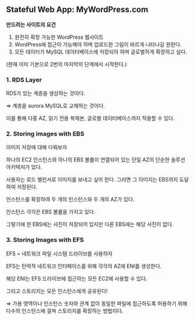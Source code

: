 ## Stateful Web App: MyWordPress.com  

**만드려는 사이트의 요건**

1. 완전히 확장 가능한 WordPress 웹사이트
2. WordPress에 접근이 가능해야 하며 업로드한 그림이 바르게 나타나길 원한다.
3. 모든 데이터가 MySQL 데이터베이스에 저장되야 하며 글로벌하게 확장하고 싶다.

(현재 이미 기본으로 2번의 마지막의 단계에서 시작한다.)

### 1. RDS Layer

RDS가 있는 계층을 생성하는 것이다.

⇒ 계층을 aurora MySQL로 교체하는 것이다.

이를 통해 다중 AZ, 읽기 전용 복제본, 글로벌 데이터베이스까지 적용할 수 있다.

### 2. Storing images with EBS

이미지 저장에 대해 다뤄보자

하나의 EC2 인스턴스와 하나의 EBS 볼륨이 연결되어 있는 단일 AZ의 단순한 솔루션 아키텍처가 있다.

사용자는 로드 밸런서로 이미지를 보내고 싶어 한다. 그러면 그 이미지는 EBS까지 도달하여 저장된다.

인스턴스를 확장하여 두 개의 인스턴스와 두 개의 AZ가 있다.

인스턴스 각각은 EBS 볼륨을 가지고 있다.

그렇기에 한 EBS에는 사진이 저장되어 있지만 다른 EBS에는 해당 사진이 없다.

### 3. Storing Images with EFS

EFS = 네트워크 파일 시스템 드라이브를 사용하자

EFS는 탄력적 네트워크 인터페이스를 위해 각각의 AZ에 ENI를 생성한다.

해당 ENI는 EFS 드라이브에 접근하는 모든 EC2에 사용할 수 있다.

그리고 스토리지는 모든 인스턴스에게 공유된다!

⇒ 가용 영역이나 인스턴스 숫자와 관계 없이 동일한 파일에 접근하도록 허용하기 위해 다수의 인스턴스에 걸쳐 스토리지를 확장하는 방법이다.